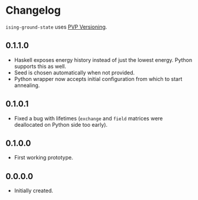 # Changelog

`ising-ground-state` uses [PVP Versioning][1].

## 0.1.1.0

* Haskell exposes energy history instead of just the lowest energy. Python
  supports this as well.
* Seed is chosen automatically when not provided.
* Python wrapper now accepts initial configuration from which to start
  annealing.

## 0.1.0.1

* Fixed a bug with lifetimes (`exchange` and `field` matrices were deallocated
  on Python side too early).

## 0.1.0.0

* First working prototype.

## 0.0.0.0

* Initially created.

[1]: https://pvp.haskell.org
